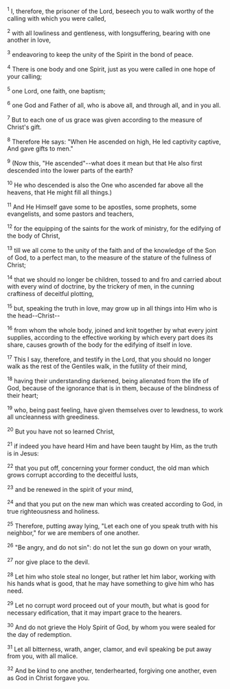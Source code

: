 <sup>1</sup> 
I, therefore, the prisoner of the Lord, beseech you to walk worthy of the calling with which you were called, 

<sup>2</sup> 
with all lowliness and gentleness, with longsuffering, bearing with one another in love, 

<sup>3</sup> 
endeavoring to keep the unity of the Spirit in the bond of peace. 

<sup>4</sup> 
There is one body and one Spirit, just as you were called in one hope of your calling; 

<sup>5</sup> 
one Lord, one faith, one baptism; 

<sup>6</sup> 
one God and Father of all, who is above all, and through all, and in you all.

<sup>7</sup> 
But to each one of us grace was given according to the measure of Christ's gift. 

<sup>8</sup> 
Therefore He says: "When He ascended on high, He led captivity captive, And gave gifts to men." 

<sup>9</sup> 
(Now this, "He ascended"--what does it mean but that He also first descended into the lower parts of the earth? 

<sup>10</sup> 
He who descended is also the One who ascended far above all the heavens, that He might fill all things.) 

<sup>11</sup> 
And He Himself gave some to be apostles, some prophets, some evangelists, and some pastors and teachers, 

<sup>12</sup> 
for the equipping of the saints for the work of ministry, for the edifying of the body of Christ, 

<sup>13</sup> 
till we all come to the unity of the faith and of the knowledge of the Son of God, to a perfect man, to the measure of the stature of the fullness of Christ; 

<sup>14</sup> 
that we should no longer be children, tossed to and fro and carried about with every wind of doctrine, by the trickery of men, in the cunning craftiness of deceitful plotting, 

<sup>15</sup> 
but, speaking the truth in love, may grow up in all things into Him who is the head--Christ-- 

<sup>16</sup> 
from whom the whole body, joined and knit together by what every joint supplies, according to the effective working by which every part does its share, causes growth of the body for the edifying of itself in love.

<sup>17</sup> 
This I say, therefore, and testify in the Lord, that you should no longer walk as the rest of the Gentiles walk, in the futility of their mind, 

<sup>18</sup> 
having their understanding darkened, being alienated from the life of God, because of the ignorance that is in them, because of the blindness of their heart; 

<sup>19</sup> 
who, being past feeling, have given themselves over to lewdness, to work all uncleanness with greediness. 

<sup>20</sup> 
But you have not so learned Christ, 

<sup>21</sup> 
if indeed you have heard Him and have been taught by Him, as the truth is in Jesus: 

<sup>22</sup> 
that you put off, concerning your former conduct, the old man which grows corrupt according to the deceitful lusts, 

<sup>23</sup> 
and be renewed in the spirit of your mind, 

<sup>24</sup> 
and that you put on the new man which was created according to God, in true righteousness and holiness.

<sup>25</sup> 
Therefore, putting away lying, "Let each one of you speak truth with his neighbor," for we are members of one another. 

<sup>26</sup> 
"Be angry, and do not sin": do not let the sun go down on your wrath, 

<sup>27</sup> 
nor give place to the devil. 

<sup>28</sup> 
Let him who stole steal no longer, but rather let him labor, working with his hands what is good, that he may have something to give him who has need. 

<sup>29</sup> 
Let no corrupt word proceed out of your mouth, but what is good for necessary edification, that it may impart grace to the hearers. 

<sup>30</sup> 
And do not grieve the Holy Spirit of God, by whom you were sealed for the day of redemption. 

<sup>31</sup> 
Let all bitterness, wrath, anger, clamor, and evil speaking be put away from you, with all malice. 

<sup>32</sup> 
And be kind to one another, tenderhearted, forgiving one another, even as God in Christ forgave you.